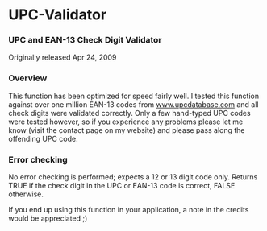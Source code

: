 # UPC-Validator

### UPC and EAN-13 Check Digit Validator
Originally released Apr 24, 2009

### Overview

This function has been optimized for speed fairly well. I tested this function against over one million EAN-13 codes from www.upcdatabase.com and all check digits were validated correctly. Only a few hand-typed UPC codes were tested however, so if you experience any problems please let me know (visit the contact page on my website) and please pass along the offending UPC code.

### Error checking

No error checking is performed; expects a 12 or 13 digit code only. Returns TRUE if the check digit in the UPC or EAN-13 code is correct, FALSE otherwise.

If you end up using this function in your application, a note in the credits would be appreciated ;)
